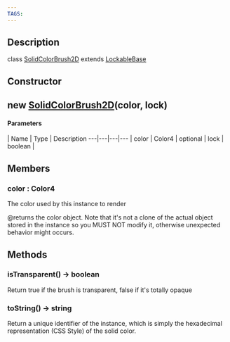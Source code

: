 ```yaml
---
TAGS:
---
```

## Description

class [SolidColorBrush2D](/classes/2.0/SolidColorBrush2D) extends [LockableBase](/classes/2.0/LockableBase)



## Constructor

## new [SolidColorBrush2D](/classes/2.0/SolidColorBrush2D)(color, lock)



#### Parameters
 | Name | Type | Description
---|---|---|---
 | color | Color4 | 
optional | lock | boolean | 
## Members

### color : Color4

The color used by this instance to render

@returns the color object. Note that it's not a clone of the actual object stored in the instance so you MUST NOT modify it, otherwise unexpected behavior might occurs.

## Methods

### isTransparent() &rarr; boolean

Return true if the brush is transparent, false if it's totally opaque
### toString() &rarr; string

Return a unique identifier of the instance, which is simply the hexadecimal representation (CSS Style) of the solid color.
